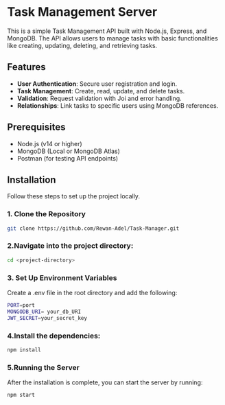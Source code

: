 # Task Management Server

This is a simple Task Management API built with Node.js, Express, and MongoDB. 
The API allows users to manage tasks with basic functionalities like creating, updating, deleting, and retrieving tasks.

## Features

- **User Authentication**: Secure user registration and login.
- **Task Management**: Create, read, update, and delete tasks.
- **Validation**: Request validation with Joi and error handling.
- **Relationships**: Link tasks to specific users using MongoDB references.

## Prerequisites

- Node.js (v14 or higher)
- MongoDB (Local or MongoDB Atlas)
- Postman (for testing API endpoints)

## Installation
Follow these steps to set up the project locally.

### 1. Clone the Repository

```bash
git clone https://github.com/Rewan-Adel/Task-Manager.git
```
### 2.Navigate into the project directory:
   ```bash
   cd <project-directory>
   ```
###  3. Set Up Environment Variables

Create a .env file in the root directory and add the following:

   ```bash
   PORT=port
   MONGODB_URI= your_db_URI
   JWT_SECRET=your_secret_key
   ```

### 4.Install the dependencies:
   ```bash
   npm install
   ```
### 5.Running the Server
After the installation is complete, you can start the server by running:
   ```bash
   npm start
   ```


